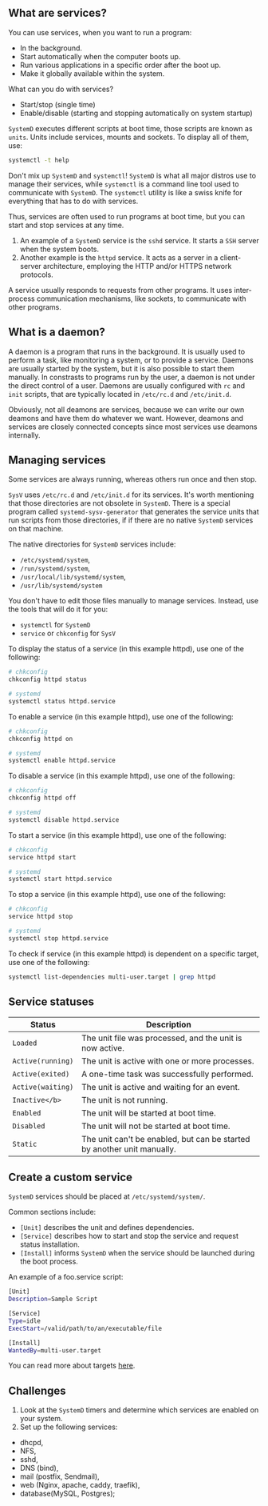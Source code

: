 ## What are services?
You can use services, when you want to run a program:

- In the background.
- Start automatically when the computer boots up.
- Run various applications in a specific order after the boot up.
- Make it globally available within the system.

What can you do with services?

- Start/stop (single time)
- Enable/disable (starting and stopping automatically on system startup)

`SystemD` executes different scripts at boot time, those scripts are known as `units`. Units include services, mounts and sockets. To display all of them, use:

```bash
systemctl -t help
```

Don't mix up `SystemD` and `systemctl`! `SystemD` is what all major distros use to manage their services, while `systemctl` is a command line tool used to communicate with `SystemD`. The `systemctl` utility is like a swiss knife for everything that has to do with services.

Thus, services are often used to run programs at boot time, but you can start and stop services at any time. 

1. An example of a `SystemD` service is the `sshd` service. It starts a `SSH` server when the system boots. 
2. Another example is the `httpd` service. It acts as a server in a client-server architecture, employing the HTTP and/or HTTPS network protocols. 

A service usually responds to requests from other programs. It uses inter-process communication mechanisms, like sockets, to communicate with other programs.

## What is a daemon?
A daemon is a program that runs in the background. It is usually used to perform a task, like monitoring a system, or to provide a service. Daemons are usually started by the system, but it is also possible to start them manually. In constrasts to programs run by the user, a daemon is not under the direct control of a user. Daemons are usually configured with `rc` and `init` scripts, that are typically located in `/etc/rc.d` and `/etc/init.d`. 

Obviously, not all deamons are services, because we can write our own deamons and have them do whatever we want.
However, deamons and services are closely connected concepts since most services use deamons internally. 

## Managing services

Some services are always running, whereas others run once and then stop. 

`SysV` uses `/etc/rc.d` and `/etc/init.d` for its services. It's worth mentioning that those directories are not obsolete in `SystemD`. There is a special program called `systemd-sysv-generator` that generates the service units that run scripts from those directories, if if there are no native `SystemD` services on that machine.

The native directories for `SystemD` services include:

- `/etc/systemd/system`, 
- `/run/systemd/system`, 
- `/usr/local/lib/systemd/system`,
- `/usr/lib/systemd/system`

You don't have to edit those files manually to manage services. Instead, use the tools that will do it for you: 

* `systemctl` for `SystemD`
* `service` or `chkconfig` for `SysV`

To display the status of a service (in this example httpd), use one of the following:

```bash
# chkconfig 
chkconfig httpd status

# systemd 
systemctl status httpd.service
```

To enable a service (in this example httpd), use one of the following:

```bash
# chkconfig 
chkconfig httpd on

# systemd 
systemctl enable httpd.service
```

To disable a service (in this example httpd), use one of the following:

```bash
# chkconfig 
chkconfig httpd off

# systemd 
systemctl disable httpd.service
```

To start a service (in this example httpd), use one of the following:

```bash
# chkconfig 
service httpd start

# systemd 
systemctl start httpd.service
```

To stop a service (in this example httpd), use one of the following:

```bash
# chkconfig 
service httpd stop

# systemd 
systemctl stop httpd.service
```

To check if service (in this example httpd) is dependent on a specific target, use one of the following:

```bash
systemctl list-dependencies multi-user.target | grep httpd
```

## Service statuses

| Status | Description |
| --- | --- |
| `Loaded` | The unit file was processed, and the unit is now active. |
| `Active(running)` | The unit is active with one or more processes. |
| `Active(exited)` | A one-time task was successfully performed. |
| `Active(waiting)` | The unit is active and waiting for an event. |
| `Inactive</b>` | The unit is not running.  |
| `Enabled` | The unit will be started at boot time. |
| `Disabled` |The unit will not be started at boot time. |
| `Static` | The unit can't be enabled, but can be started by another unit manually. |

## Create a custom service

`SystemD` services should be placed at `/etc/systemd/system/`.

Common sections include:

* `[Unit]` describes the unit and defines dependencies.
* `[Service]` describes how to start and stop the service and request status installation.
* `[Install]` informs `SystemD` when the service should be launched during the boot process. 

An example of a foo.service script:

```bash
[Unit]
Description=Sample Script

[Service]
Type=idle
ExecStart=/valid/path/to/an/executable/file

[Install]
WantedBy=multi-user.target
```

You can read more about targets <a href="https://github.com/djeada/Linux-Notes/edit/main/notes/system_startup.md">here</a>.

## Challenges

1. Look at the `SystemD` timers and determine which services are enabled on your system.
1. Set up the following services: 
  - dhcpd, 
  - NFS, 
  - sshd, 
  - DNS (bind), 
  - mail (postfix, Sendmail), 
  - web (Nginx, apache, caddy, traefik), 
  - database(MySQL, Postgres);
